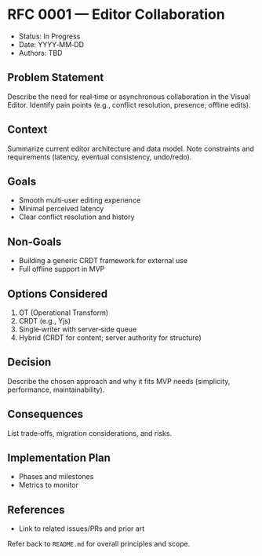 # RFC 0001 — Editor Collaboration

- Status: In Progress
- Date: YYYY‑MM‑DD
- Authors: TBD

## Problem Statement

Describe the need for real‑time or asynchronous collaboration in the Visual Editor. Identify pain points (e.g., conflict resolution, presence, offline edits).

## Context

Summarize current editor architecture and data model. Note constraints and requirements (latency, eventual consistency, undo/redo).

## Goals

- Smooth multi‑user editing experience
- Minimal perceived latency
- Clear conflict resolution and history

## Non‑Goals

- Building a generic CRDT framework for external use
- Full offline support in MVP

## Options Considered

1. OT (Operational Transform)
2. CRDT (e.g., Yjs)
3. Single‑writer with server‑side queue
4. Hybrid (CRDT for content; server authority for structure)

## Decision

Describe the chosen approach and why it fits MVP needs (simplicity, performance, maintainability).

## Consequences

List trade‑offs, migration considerations, and risks.

## Implementation Plan

- Phases and milestones
- Metrics to monitor

## References

- Link to related issues/PRs and prior art

Refer back to `README.md` for overall principles and scope.
